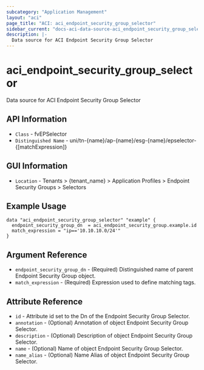 ```yaml
---
subcategory: "Application Management"
layout: "aci"
page_title: "ACI: aci_endpoint_security_group_selector"
sidebar_current: "docs-aci-data-source-aci_endpoint_security_group_selector"
description: |-
  Data source for ACI Endpoint Security Group Selector
---
```


# aci_endpoint_security_group_selector #

Data source for ACI Endpoint Security Group Selector

## API Information ##

* `Class` - fvEPSelector
* `Distinguished Name` - uni/tn-{name}/ap-{name}/esg-{name}/epselector-{[matchExpression]}

## GUI Information ##

* `Location` - Tenants > {tenant_name} > Application Profiles > Endpoint Security Groups > Selectors

## Example Usage ##

```hcl
data "aci_endpoint_security_group_selector" "example" {
  endpoint_security_group_dn  = aci_endpoint_security_group.example.id
  match_expression = "ip=='10.10.10.0/24'"
}
```

## Argument Reference ##

* `endpoint_security_group_dn` - (Required) Distinguished name of parent Endpoint Security Group object.
* `match_expression` - (Required) Expression used to define matching tags.

## Attribute Reference ##

* `id` - Attribute id set to the Dn of the Endpoint Security Group Selector.
* `annotation` - (Optional) Annotation of object Endpoint Security Group Selector.
* `description` - (Optional) Description of object Endpoint Security Group Selector.
* `name` - (Optional) Name of object Endpoint Security Group Selector.
* `name_alias` - (Optional) Name Alias of object Endpoint Security Group Selector.
